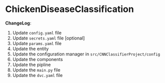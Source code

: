 # ChickenDiseaseClassification

**ChangeLog**:

1. Update `config.yaml` file
1. Update `secrets.yaml` file [optional]
1. Update `params.yaml` file 
1. Update the entity
1. Update the configuration manager in `src/CNNClassifierProject/config`
1. Update the components
1. Update the pipline 
1. Update the `main.py` file
1. Update the `dvc.yaml` file
